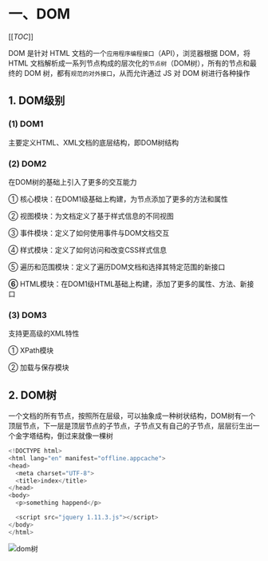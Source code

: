 # 一、DOM

[[_TOC_]]

DOM 是针对 HTML 文档的一个`应用程序编程接口`（API），浏览器根据 DOM，将 HTML 文档解析成一系列节点构成的层次化的`节点树`（DOM树），所有的节点和最终的 DOM 树，都有`规范的对外接口`，从而允许通过 JS 对 DOM 树进行各种操作

## 1. DOM级别

### (1) DOM1

主要定义HTML、XML文档的底层结构，即DOM树结构

### (2) DOM2

在DOM树的基础上引入了更多的交互能力

① 核心模块：在DOM1级基础上构建，为节点添加了更多的方法和属性

② 视图模块：为文档定义了基于样式信息的不同视图

③ 事件模块：定义了如何使用事件与DOM文档交互

④ 样式模块：定义了如何访问和改变CSS样式信息

⑤ 遍历和范围模块：定义了遍历DOM文档和选择其特定范围的新接口

**⑥** HTML模块：在DOM1级HTML基础上构建，添加了更多的属性、方法、新接口

### (3) DOM3

支持更高级的XML特性

① XPath模块

② 加载与保存模块

## 2. DOM树

一个文档的所有节点，按照所在层级，可以抽象成一种树状结构，DOM树有一个顶层节点，下一层是顶层节点的子节点，子节点又有自己的子节点，层层衍生出一个金字塔结构，倒过来就像一棵树

```javascript
<!DOCTYPE html>
<html lang="en" manifest="offline.appcache">
<head>
  <meta charset="UTF-8">
  <title>index</title>
</head>
<body>
  <p>something happend</p>

  <script src="jquery 1.11.3.js"></script>
</body>
</html>
```

![dom树](../../images/DOM/DOM树.png)